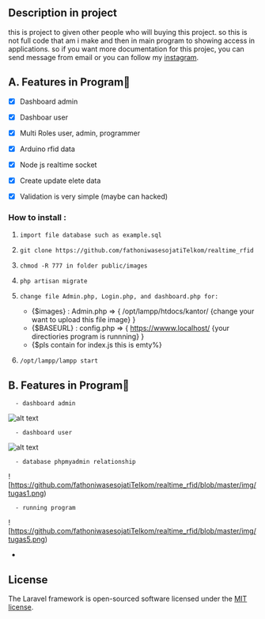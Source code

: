 ## Description in project
this is project to given other people who will buying this project. so this is not full code that am i make and then in main program to showing access in applications. so if you want more documentation for this projec, you can send message from email or you can follow my [instagram](https://www.instagram.com/vha_1337/).

## A. Features in Program🚀

- [x] Dashboard admin
- [x] Dashboar user
- [x] Multi Roles user, admin, programmer
- [x] Arduino rfid data 
- [x] Node js realtime socket
- [x] Create update elete data
- [x] Validation is very simple (maybe can hacked)


### How to install :

1. `import file database such as example.sql`
2. `git clone https://github.com/fathoniwasesojatiTelkom/realtime_rfid`
3. `chmod -R 777 in folder public/images`
4. `php artisan migrate`
5. `change file Admin.php, Login.php, and dashboard.php for:`

      - {$images}        : Admin.php       => { /opt/lampp/htdocs/kantor/ {change your want to upload this file image} }
      - {$BASEURL}       : config.php      => { https://wwww.localhost/ {your directiories program is runnning} }
      - {$pls contain for index.js this is emty%}

6. `/opt/lampp/lampp start`


## B. Features in Program🚀
      
      - dashboard admin
      
![alt text](https://github.com/fathoniwasesojatiTelkom/realtime_rfid/blob/master/img/tugas2.png)
      
      - dashboard user
      
![alt text](https://github.com/fathoniwasesojatiTelkom/realtime_rfid/blob/master/img/tugas4.png)
      
      - database phpmyadmin relationship     
      
![https://github.com/fathoniwasesojatiTelkom/realtime_rfid/blob/master/img/tugas1.png)
      
      - running program      
      
![https://github.com/fathoniwasesojatiTelkom/realtime_rfid/blob/master/img/tugas5.png)
      

- 
## License

The Laravel framework is open-sourced software licensed under the [MIT license](https://opensource.org/licenses/MIT).

